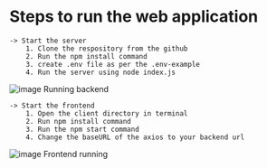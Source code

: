 # Steps to run the web application
    -> Start the server
        1. Clone the respository from the github
        2. Run the npm install command
        3. create .env file as per the .env-example
        4. Run the server using node index.js
![image](https://github.com/user-attachments/assets/34043c13-f38d-4dcb-a249-d4614be7b693)
Running backend

    -> Start the frontend
        1. Open the client directory in terminal
        2. Run npm install command
        3. Run the npm start command
        4. Change the baseURL of the axios to your backend url
![image](https://github.com/user-attachments/assets/038b13a5-c8bd-4f6d-a0d0-b6667307d65a)
Frontend running
